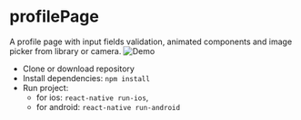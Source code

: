 # profilePage

A profile page with input fields validation, animated components and image picker from library or camera.
![Demo](https://user-images.githubusercontent.com/23258901/39381603-8ee03c68-4a17-11e8-9cdb-2d661b13ffa7.png)
- Clone or download repository
- Install dependencies: `npm install`
- Run project: 
  - for ios: `react-native run-ios`, 
  - for android: `react-native run-android`
